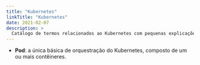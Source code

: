 ```yaml
---
title: "Kubernetes"
linkTitle: "Kubernetes"
date: 2021-02-07
description: >
  Catálogo de termos relacionados ao Kubernetes com pequenas explicações!
---
```


* **Pod**: a única básica de orquestração do Kubernetes, composto de um ou mais contêineres.